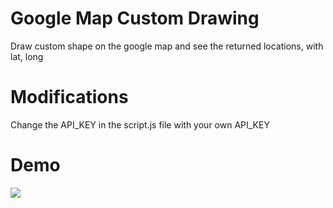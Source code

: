 ﻿# Google Map Custom Drawing
Draw custom shape on the google map and see the returned locations, with lat, long
# Modifications
Change the API_KEY in the script.js file with your own API_KEY

# Demo
![](https://github.com/imanimen/google-map-custom-shape-search/blob/main/ezgif-4-444fc41828.gif)
